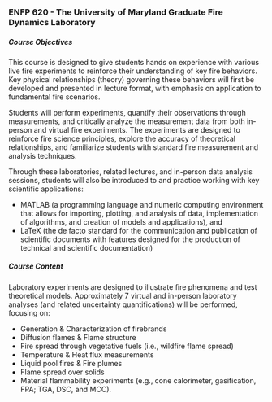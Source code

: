 ### ENFP 620 - The University of Maryland Graduate Fire Dynamics Laboratory

##### Course Objectives
This course is designed to give students hands on experience with various live fire experiments to reinforce their understanding of key fire behaviors. Key physical relationships (theory) governing these behaviors will first be developed and presented in lecture format, with emphasis on application to fundamental fire scenarios. 

Students will perform experiments, quantify their observations through measurements, and critically analyze the measurement data from both in-person and virtual fire experiments. The experiments are designed to reinforce fire science principles, explore the accuracy of theoretical relationships, and familiarize students with standard fire measurement and analysis techniques.

Through these laboratories, related lectures, and in-person data analysis sessions, students will also be introduced to and practice working with key scientific applications: 
- MATLAB (a programming language and numeric computing environment that allows for importing, plotting, and analysis of data, implementation of algorithms, and creation of models and applications), and 
- LaTeX (the de facto standard for the communication and publication of scientific documents with features designed for the production of technical and scientific documentation)


##### Course Content
Laboratory experiments are designed to illustrate fire phenomena and test theoretical models. Approximately 7 virtual and in-person laboratory analyses (and related uncertainty quantifications) will be performed, focusing on: 
- Generation & Characterization of firebrands 
- Diffusion flames & Flame structure
- Fire spread through vegetative fuels (i.e., wildfire flame spread)
- Temperature & Heat flux measurements
- Liquid pool fires & Fire plumes
- Flame spread over solids
- Material flammability experiments (e.g., cone calorimeter, gasification, FPA; TGA, DSC, and MCC).